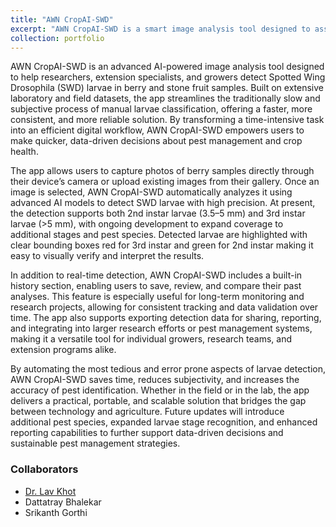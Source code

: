 ```yaml
---
title: "AWN CropAI-SWD"
excerpt: "AWN CropAI-SWD is a smart image analysis tool designed to assist researchers and growers in detecting Spotted Wing Drosophila (SWD) larvae in berry and stone fruit samples. With AI-powered detection trained on extensive lab and field datasets, the app streamlines the traditionally slow and subjective process of manual larvae classification. [[download link iOS]](https://apps.apple.com/us/app/awn-cropai-swd/id6749020971)<br/><img src='/images/img_swd.png' width='267' height='578'>"
collection: portfolio
---
```


AWN CropAI-SWD is an advanced AI-powered image analysis tool designed to help researchers, extension specialists, and growers detect Spotted Wing Drosophila (SWD) larvae in berry and stone fruit samples. Built on extensive laboratory and field datasets, the app streamlines the traditionally slow and subjective process of manual larvae classification, offering a faster, more consistent, and more reliable solution. By transforming a time-intensive task into an efficient digital workflow, AWN CropAI-SWD empowers users to make quicker, data-driven decisions about pest management and crop health.

The app allows users to capture photos of berry samples directly through their device’s camera or upload existing images from their gallery. Once an image is selected, AWN CropAI-SWD automatically analyzes it using advanced AI models to detect SWD larvae with high precision. At present, the detection supports both 2nd instar larvae (3.5–5 mm) and 3rd instar larvae (>5 mm), with ongoing development to expand coverage to additional stages and pest species. Detected larvae are highlighted with clear bounding boxes red for 3rd instar and green for 2nd instar making it easy to visually verify and interpret the results.

In addition to real-time detection, AWN CropAI-SWD includes a built-in history section, enabling users to save, review, and compare their past analyses. This feature is especially useful for long-term monitoring and research projects, allowing for consistent tracking and data validation over time. The app also supports exporting detection data for sharing, reporting, and integrating into larger research efforts or pest management systems, making it a versatile tool for individual growers, research teams, and extension programs alike.

By automating the most tedious and error prone aspects of larvae detection, AWN CropAI-SWD saves time, reduces subjectivity, and increases the accuracy of pest identification. Whether in the field or in the lab, the app delivers a practical, portable, and scalable solution that bridges the gap between technology and agriculture. Future updates will introduce additional pest species, expanded larvae stage recognition, and enhanced reporting capabilities to further support data-driven decisions and sustainable pest management strategies.

### Collaborators
- [Dr. Lav Khot](https://www.linkedin.com/in/lav-khot-5514a213/)
- Dattatray Bhalekar
- Srikanth Gorthi